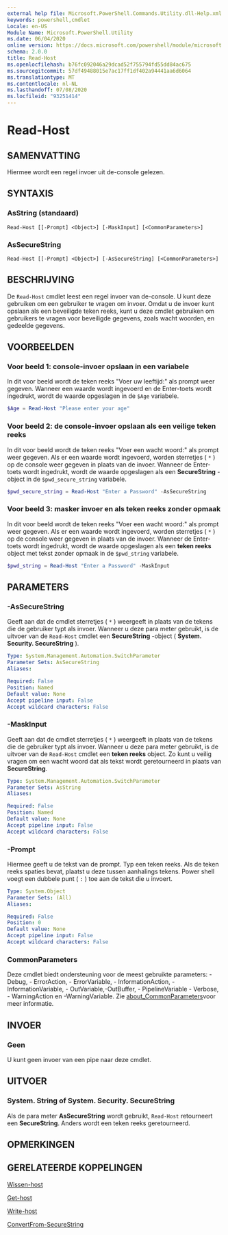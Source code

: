 ```yaml
---
external help file: Microsoft.PowerShell.Commands.Utility.dll-Help.xml
keywords: powershell,cmdlet
Locale: en-US
Module Name: Microsoft.PowerShell.Utility
ms.date: 06/04/2020
online version: https://docs.microsoft.com/powershell/module/microsoft.powershell.utility/read-host?view=powershell-7.1&WT.mc_id=ps-gethelp
schema: 2.0.0
title: Read-Host
ms.openlocfilehash: b76fc092046a29dcad52f755794fd55dd84ac675
ms.sourcegitcommit: 57df49488015e7ac17ff1df402a94441aa6d6064
ms.translationtype: MT
ms.contentlocale: nl-NL
ms.lasthandoff: 07/08/2020
ms.locfileid: "93251414"
---
```

# Read-Host

## SAMENVATTING
Hiermee wordt een regel invoer uit de-console gelezen.

## SYNTAXIS

### AsString (standaard)

```
Read-Host [[-Prompt] <Object>] [-MaskInput] [<CommonParameters>]
```

### AsSecureString

```
Read-Host [[-Prompt] <Object>] [-AsSecureString] [<CommonParameters>]
```

## BESCHRIJVING

De `Read-Host` cmdlet leest een regel invoer van de-console. U kunt deze gebruiken om een gebruiker te vragen om invoer. Omdat u de invoer kunt opslaan als een beveiligde teken reeks, kunt u deze cmdlet gebruiken om gebruikers te vragen voor beveiligde gegevens, zoals wacht woorden, en gedeelde gegevens.

## VOORBEELDEN

### Voor beeld 1: console-invoer opslaan in een variabele

In dit voor beeld wordt de teken reeks "Voer uw leeftijd:" als prompt weer gegeven. Wanneer een waarde wordt ingevoerd en de Enter-toets wordt ingedrukt, wordt de waarde opgeslagen in de `$Age` variabele.

```powershell
$Age = Read-Host "Please enter your age"
```

### Voor beeld 2: de console-invoer opslaan als een veilige teken reeks

In dit voor beeld wordt de teken reeks "Voer een wacht woord:" als prompt weer gegeven. Als er een waarde wordt ingevoerd, worden sterretjes ( `*` ) op de console weer gegeven in plaats van de invoer. Wanneer de Enter-toets wordt ingedrukt, wordt de waarde opgeslagen als een **SecureString** -object in de `$pwd_secure_string` variabele.

```powershell
$pwd_secure_string = Read-Host "Enter a Password" -AsSecureString
```

### Voor beeld 3: masker invoer en als teken reeks zonder opmaak

In dit voor beeld wordt de teken reeks "Voer een wacht woord:" als prompt weer gegeven. Als er een waarde wordt ingevoerd, worden sterretjes ( `*` ) op de console weer gegeven in plaats van de invoer. Wanneer de Enter-toets wordt ingedrukt, wordt de waarde opgeslagen als een **teken reeks** object met tekst zonder opmaak in de `$pwd_string` variabele.

```powershell
$pwd_string = Read-Host "Enter a Password" -MaskInput
```

## PARAMETERS

### -AsSecureString

Geeft aan dat de cmdlet sterretjes ( `*` ) weergeeft in plaats van de tekens die de gebruiker typt als invoer. Wanneer u deze para meter gebruikt, is de uitvoer van de `Read-Host` cmdlet een **SecureString** -object ( **System. Security. SecureString** ).

```yaml
Type: System.Management.Automation.SwitchParameter
Parameter Sets: AsSecureString
Aliases:

Required: False
Position: Named
Default value: None
Accept pipeline input: False
Accept wildcard characters: False
```

### -MaskInput

Geeft aan dat de cmdlet sterretjes ( `*` ) weergeeft in plaats van de tekens die de gebruiker typt als invoer. Wanneer u deze para meter gebruikt, is de uitvoer van de `Read-Host` cmdlet een **teken reeks** object.
Zo kunt u veilig vragen om een wacht woord dat als tekst wordt geretourneerd in plaats van **SecureString**.

```yaml
Type: System.Management.Automation.SwitchParameter
Parameter Sets: AsString
Aliases:

Required: False
Position: Named
Default value: None
Accept pipeline input: False
Accept wildcard characters: False
```

### -Prompt

Hiermee geeft u de tekst van de prompt.
Typ een teken reeks.
Als de teken reeks spaties bevat, plaatst u deze tussen aanhalings tekens.
Power shell voegt een dubbele punt ( `:` ) toe aan de tekst die u invoert.

```yaml
Type: System.Object
Parameter Sets: (All)
Aliases:

Required: False
Position: 0
Default value: None
Accept pipeline input: False
Accept wildcard characters: False
```

### CommonParameters

Deze cmdlet biedt ondersteuning voor de meest gebruikte parameters: -Debug, - ErrorAction, - ErrorVariable, - InformationAction, -InformationVariable, - OutVariable,-OutBuffer, - PipelineVariable - Verbose, - WarningAction en -WarningVariable. Zie [about_CommonParameters](https://go.microsoft.com/fwlink/?LinkID=113216)voor meer informatie.

## INVOER

### Geen

U kunt geen invoer van een pipe naar deze cmdlet.

## UITVOER

### System. String of System. Security. SecureString

Als de para meter **AsSecureString** wordt gebruikt, `Read-Host` retourneert een **SecureString**. Anders wordt een teken reeks geretourneerd.

## OPMERKINGEN

## GERELATEERDE KOPPELINGEN

[Wissen-host](../microsoft.powershell.core/clear-host.md)

[Get-host](Get-Host.md)

[Write-host](Write-Host.md)

[ConvertFrom-SecureString](../Microsoft.PowerShell.Security/ConvertFrom-SecureString.md)
